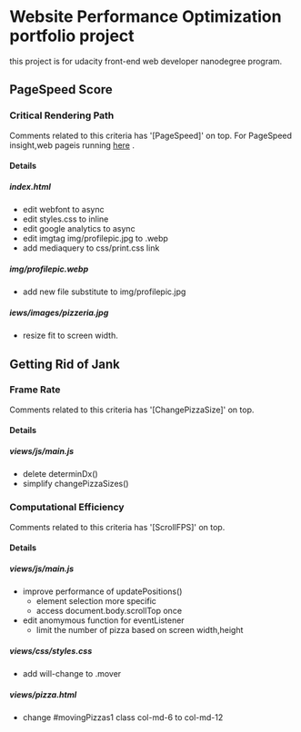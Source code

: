 # Website Performance Optimization portfolio project

this project is for udacity front-end web developer nanodegree program.

## PageSpeed Score
### Critical Rendering Path
Comments related to this criteria has '[PageSpeed]' on top.
For PageSpeed insight,web pageis running [here](https://masterkuzutt.github.io/frontend-nanodegree-mobile-portfolio/) .


#### Details
##### index.html
* edit webfont to async
* edit styles.css to inline
* edit google analytics to async
* edit imgtag img/profilepic.jpg to .webp
* add mediaquery to  css/print.css link

##### img/profilepic.webp
*  add new file substitute to img/profilepic.jpg

##### iews/images/pizzeria.jpg
*  resize fit to screen width.


## Getting Rid of Jank
### Frame Rate
Comments related to this criteria has '[ChangePizzaSize]' on top.

#### Details
##### views/js/main.js
* delete determinDx()
* simplify changePizzaSizes()

###  Computational Efficiency
Comments related to this criteria has '[ScrollFPS]' on top.

#### Details
##### views/js/main.js
* improve performance of updatePositions()
  * element selection more specific
  * access document.body.scrollTop once
* edit anomymous function for eventListener
  * limit the number of pizza based on screen width,height

##### views/css/styles.css
* add will-change to .mover

##### views/pizza.html
* change #movingPizzas1 class col-md-6 to col-md-12

